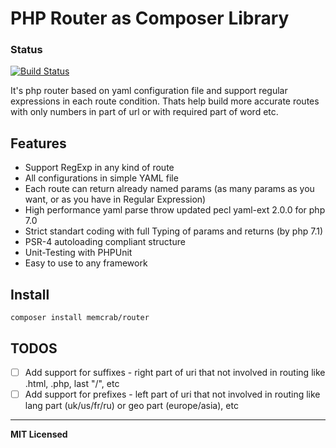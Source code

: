 PHP Router as Composer Library 
==========================
### Status
[![Build Status](https://travis-ci.org/noonehos/router.svg?branch=master)](https://travis-ci.org/noonehos/router)

It's php router based on yaml configuration file and support regular expressions in each route condition. 
Thats help build more accurate routes with only numbers in part of url or with required part of word etc.

Features
--------

* Support RegExp in any kind of route
* All configurations in simple YAML file
* Each route can return already named params (as many params as you want, or as you have in Regular Expression)
* High performance yaml parse throw updated pecl yaml-ext 2.0.0 for php 7.0
* Strict standart coding with full Typing of params and returns (by php 7.1)
* PSR-4 autoloading compliant structure
* Unit-Testing with PHPUnit
* Easy to use to any framework

Install
--------
`composer install memcrab/router`

## TODOS

- [ ] Add support for suffixes - right part of uri that not involved in routing like .html, .php, last "/", etc
- [ ] Add support for prefixes - left part of uri that not involved in routing like lang part (uk/us/fr/ru) or geo part (europe/asia), etc

---

**MIT Licensed**
